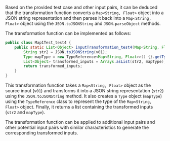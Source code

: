 Based on the provided test case and other input pairs, it can be deduced that the transformation function converts a `Map<String, Float>` object into a JSON string representation and then parses it back into a `Map<String, Float>` object using the `JSON.toJSONString` and `JSON.parseObject` methods.

The transformation function can be implemented as follows:

```java
public class Map1Test_test4 {
    public static List<Object> inputTransformation_test4(Map<String, Float> v01) {
        String str2 = JSON.toJSONString(v01);
        Type mapType = new TypeReference<Map<String, Float>>() {}.getType();
        List<Object> transformed_inputs = Arrays.asList(str2, mapType);
        return transformed_inputs;
    }
}
```

This transformation function takes a `Map<String, Float>` object as the source input (`v01`) and transforms it into a JSON string representation (`str2`) using the `JSON.toJSONString` method. It also creates a `Type` object (`mapType`) using the `TypeReference` class to represent the type of the `Map<String, Float>` object. Finally, it returns a list containing the transformed inputs (`str2` and `mapType`).

The transformation function can be applied to additional input pairs and other potential input pairs with similar characteristics to generate the corresponding transformed inputs.